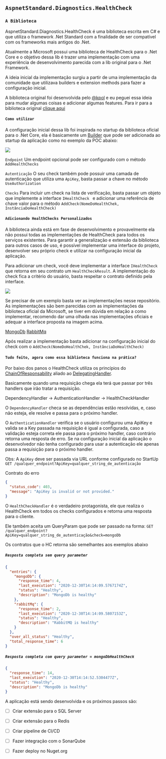 `AspnetStandard.Diagnostics.HealthCheck`
------------------------------

### `A Biblioteca`
AspnetStandard.Diagnostics.HealthCheck é uma biblioteca escrita em C# e que utiliza o framework .Net Standard com a finalidade de ser compatível com os frameworks mais antigos do .Net. 

Atualmente a Microsoft possui uma biblioteca de HealthCheck para o .Net Core e o objetivo dessa lib é trazer uma implementação com uma experiência de desenvolvimento parecida com a lib original para o .Net Framework.

 A ideia inicial da implementação surgiu a partir de uma implementação da comunidade que utilizava builders e extension methods para fazer a configuração inicial.

A biblioteca original foi desenvolvida pelo [@kpol](https://github.com/kpol) e eu peguei essa ideia para mudar algumas coisas e adicionar algumas features. Para ir para a biblioteca original [clique aqui](https://github.com/kpol/WebApi.HealthChecks)

#### `Como utilizar`
A configuração inicial dessa lib foi inspirada no startup da biblioteca oficial para o .Net Core, ela é basicamente um [Builder](https://refactoring.guru/pt-br/design-patterns/creational-patterns) que pode ser adicionada ao startup da aplicação como no exemplo da POC abaixo:

<img src="https://i.imgur.com/yOD2cIb.png">

`Endpoint`
Um endpoint opcional pode ser configurado com o método `AddHealthChecks`

`Autenticação`
O seu check também pode possuir uma camada de autenticação que utiliza uma `ApiKey`, basta passar a chave no método `UseAuthorization`

`Checks`
Para incluir um check na lista de verificação, basta passar um objeto que implemente a interface `IHealthCheck ` e adicionar uma referência de chave valor para o método `AddCheck(NomeDoHealthChek, InstânciaDoHealthCheck)`

#### `Adicionando HealthChecks Personalizados`
A biblioteca ainda está em fase de desenvolvimento e provavelmente ela não possui todas as implementações de HealthCheck para todos os serviços existentes. Para garantir a generalização e extensão da biblioteca para outros casos de uso, é possível implementar uma interface do projeto, desenvolver seu próprio check e utilizar na configuração inicial da aplicação.

Para adicionar um check, você deve implementar a interface `IHealthCheck ` que retorna em seu contrato um `HealthCheckResult`. A implementação do check fica a critério do usuário, basta respeitar o contrato definido pela interface.

<img src="https://i.imgur.com/M94qCGC.png">

Se precisar de um exemplo basta ver as implementações nesse repositório. As implementações são bem parecidas com as implementações da biblioteca oficial da Microsoft, se tiver em dúvida em relação a como implementar, recomendo dar uma olhada nas implementações oficiais e adequar a interface proposta na imagem acima.

[MongoDb](https://github.com/AndrePostiga/AspNetStandard.Diagnostics.HealthChecks/tree/master/src/AspNetStandard.Diagnostics.HealthChecks.MongoDb)
[RabbitMq](https://github.com/AndrePostiga/AspNetStandard.Diagnostics.HealthChecks/tree/master/src/AspNetStandard.Diagnostics.HealthChecks.RabbitMq)

Após realizar a implementação basta adicionar na configuração inicial do check com o `AddCheck(NomeDoHealthChek, InstânciaDoHealthCheck)`

#### `Tudo feito, agora como essa biblioteca funciona na prática?`
Por baixo dos panos o HealthCheck utiliza os princípios do [ChainOfResponsability](https://refactoring.guru/pt-br/design-patterns/chain-of-responsibility) aliado ao [DelegatingHandler](https://docs.microsoft.com/pt-br/dotnet/api/system.net.http.delegatinghandler?view=net-5.0).

Basicamente quando uma requisição chega ela terá que passar por três handlers que irão tratar a requisição.

DependencyHandler → AuthenticationHandler → HealthCheckHandler

O `DependencyHandler` checa se as dependências estão resolvidas, e, caso não esteja, ele resolve e passa para o próximo handler.

O `AuthenticationHandler` verifica se o usuário configurou uma ApiKey e valida se a Key passada na requisição é igual a configurada, caso a validação esteja correta ele passa para o próximo handler, caso contrário retorna uma resposta de erro. Se na configuração inicial da aplicação o desenvolvedor não tenha configurado para usar a autenticação ele apenas passa a requisição para o próximo handler.

Obs: A `ApiKey` deve ser passada via URL conforme configurado no StartUp 
`GET /qualquer_endpoint?ApiKey=qualquer_string_de_autenticação`

Contrato do erro
```json
{
  "status_code": 403,
  "message": "ApiKey is invalid or not provided."
}
```
O `HealthCheckHandler` é o verdadeiro protagonista, ele que realiza o HealthCheck em todos os checks configurados e retorna uma resposta para o cliente. 

Ele também aceita um QueryParam que pode ser passado na forma:
`GET /qualquer_endpoint?ApiKey=qualquer_string_de_autenticação&check=mongoDb`

Os contratos que o HC retorna são semelhantes aos exemplos abaixo

##### `Resposta completa sem query parameter`
```json
{
  "entries": {
    "mongoDb": {
      "response_time": 4,
      "last_execution": "2020-12-30T14:14:09.5767174Z",
      "status": "Healthy",
      "description": "MongoDb is healthy"
    },
    "rabbitMq": {
      "response_time": 2,
      "last_execution": "2020-12-30T14:14:09.5807153Z",
      "status": "Healthy",
      "description": "RabbitMQ is healthy"
    }
  },
  "over_all_status": "Healthy",
  "total_response_time": 6
}
```

##### `Resposta completa com query parameter = mongoDbHealthCheck`
```json
{
  "response_time": 14,
  "last_execution": "2020-12-30T14:14:52.5304477Z",
  "status": "Healthy",
  "description": "MongoDb is healthy"
}
```

A aplicação está sendo desenvolvida e os próximos passos são:
 - [ ] Criar extensão para o SQL Server
 - [ ] Criar extensão para o Redis
 - [ ] Criar pipeline de CI/CD
 - [ ] Fazer integração com o SonarQube
 - [ ] Fazer deploy no Nuget.org

